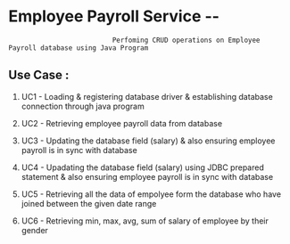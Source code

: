 # Employee Payroll Service --
                              Perfoming CRUD operations on Employee Payroll database using Java Program

## Use Case :

1)  UC1 - Loading & registering database driver & establishing database connection through java program

2)  UC2 - Retrieving employee payroll data from database

3)  UC3 - Updating the database field (salary) & also ensuring employee payroll is in sync with database

4)  UC4 - Upadating the database field (salary) using JDBC prepared statement & also ensuring employee payroll is in sync with database

5)  UC5 - Retrieving all the data of empolyee form the database who have joined between the given date range 

6)  UC6 - Retrieving min, max, avg, sum of salary of employee by their gender 
